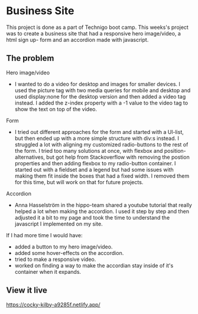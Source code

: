 # Business Site
This project is done as a part of Technigo boot camp. This weeks's project was to create a business site that had a responsive hero image/video, a html sign up- form and an accordion made with javascript. 

## The problem
Hero image/video
- I wanted to do a video for desktop and images for smaller devices. I used the picture tag with two media queries for mobile and desktop and used display:none for the desktop version and then added a video tag instead. I added the z-index property with a -1 value to the video tag to show the text on top of the video.

Form
- I tried out different approaches for the form and started with a Ul-list, but then ended up with a more simple structure with div:s instead. I struggled a lot with aligning my customized radio-buttons to the rest of the form. I tried too many solutions at once, with flexbox and position-alternatives, but got help from Stackoverflow with removing the postion properties and then adding flexbox to my radio-button container.
I started out with a fieldset and a legend but had some issues with making them fit inside the boxes that had a fixed width. I removed them for this time, but will work on that for future projects. 

Accordion
- Anna Hasselström in the hippo-team shared a youtube tutorial that really helped a lot when making the accordion. I used it step by step and then adjusted it a bit to my page and took the time to understand the javascript I implemented on my site.

If I had more time I would have:

- added a button to my hero image/video.
- added some hover-effects on the accordion.
- tried to make a responsive video.
- worked on finding a way to make the accordian stay inside of it's container when it expands.


## View it live

https://cocky-kilby-a9285f.netlify.app/
